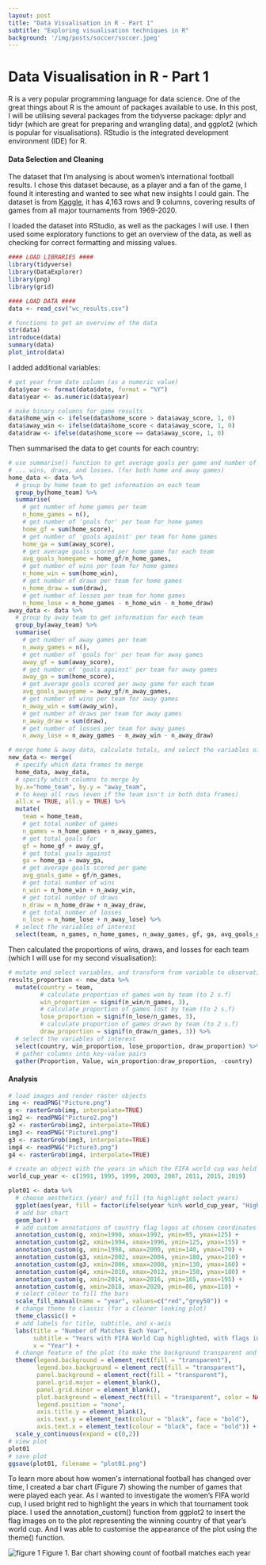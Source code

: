 ```yaml
---
layout: post
title: "Data Visualisation in R - Part 1"
subtitle: "Exploring visualisation techniques in R"
background: '/img/posts/soccer/soccer.jpeg'
---
```


# Data Visualisation in R - Part 1

R is a very popular programming language for data science. One of the great things about R is the amount of packages available to use. In this post, I will be utilising several packages from the tidyverse package: dplyr and tidyr (which are great for preparing and wrangling data), and ggplot2 (which is popular for visualisations). RStudio is the integrated development environment (IDE) for R.

#### Data Selection and Cleaning
The dataset that I’m analysing is about women’s international football results. I chose this dataset because, as a player and a fan of the game, I found it interesting and wanted to see what new insights I could gain. The dataset is from [Kaggle](https://www.kaggle.com/datasets/martj42/womens-international-football-results), it has 4,163 rows and 9 columns, covering results of games from all major tournaments from 1969-2020.  

I loaded the dataset into RStudio, as well as the packages I will use. I then used some exploratory functions to get an overview of the data, as well as checking for correct formatting and missing values.

```r
#### LOAD LIBRARIES ####
library(tidyverse)
library(DataExplorer)
library(png)
library(grid)

#### LOAD DATA ####
data <- read_csv("wc_results.csv")

# functions to get an overview of the data
str(data)
introduce(data)
summary(data)
plot_intro(data)
```

I added additional variables:

```r
# get year from date column (as a numeric value)
data$year <- format(data$date, format = "%Y")
data$year <- as.numeric(data$year)

# make binary columns for game results
data$home_win <- ifelse(data$home_score > data$away_score, 1, 0)
data$away_win <- ifelse(data$home_score < data$away_score, 1, 0)
data$draw <- ifelse(data$home_score == data$away_score, 1, 0)
```

Then summarised the data to get counts for each country:

```r
# use summarise() function to get average goals per game and number of games, goals, ... 
# ... wins, draws, and losses. (for both home and away games)
home_data <- data %>% 
  # group by home team to get information on each team
  group_by(home_team) %>% 
  summarise(
    # get number of home games per team
    n_home_games = n(),
    # get number of 'goals for' per team for home games
    home_gf = sum(home_score),
    # get number of 'goals against' per team for home games
    home_ga = sum(away_score),
    # get average goals scored per home game for each team
    avg_goals_homegame = home_gf/n_home_games,
    # get number of wins per team for home games
    n_home_win = sum(home_win),
    # get number of draws per team for home games
    n_home_draw = sum(draw),
    # get number of losses per team for home games
    n_home_lose = n_home_games - n_home_win - n_home_draw)
away_data <- data %>% 
  # group by away team to get information for each team
  group_by(away_team) %>% 
  summarise(
    # get number of away games per team
    n_away_games = n(),
    # get number of 'goals for' per team for away games
    away_gf = sum(away_score),
    # get number of 'goals against' per team for away games
    away_ga = sum(home_score),
    # get average goals scored per away game for each team
    avg_goals_awaygame = away_gf/n_away_games,
    # get number of wins per team for away games
    n_away_win = sum(away_win),
    # get number of draws per team for away games
    n_away_draw = sum(draw),
    # get number of losses per team for away games
    n_away_lose = n_away_games - n_away_win - n_away_draw)

# merge home & away data, calculate totals, and select the variables of interest
new_data <- merge(
  # specify which data frames to merge
  home_data, away_data,
  # specify which columns to merge by
  by.x="home_team", by.y = "away_team", 
  # to keep all rows (even if the team isn't in both data frames)
  all.x = TRUE, all.y = TRUE) %>% 
  mutate(
    team = home_team,
    # get total number of games
    n_games = n_home_games + n_away_games,
    # get total goals for
    gf = home_gf + away_gf,
    # get total goals against
    ga = home_ga + away_ga,
    # get average goals scored per game
    avg_goals_game = gf/n_games,
    # get total number of wins
    n_win = n_home_win + n_away_win,
    # get total number of draws
    n_draw = n_home_draw + n_away_draw,
    # get total number of losses
    n_lose = n_home_lose + n_away_lose) %>% 
  # select the variables of interest
  select(team, n_games, n_home_games, n_away_games, gf, ga, avg_goals_game, n_win, n_draw, n_lose)
```

Then calculated the proportions of wins, draws, and losses for each team (which I will use for my second visualisation):

```r
# mutate and select variables, and transform from variable to observation
results_proportion <- new_data %>% 
  mutate(country = team, 
         # calculate proportion of games won by team (to 2 s.f)
         win_proportion = signif(n_win/n_games, 3),
         # calculate proportion of games lost by team (to 2 s.f)
         lose_proportion = signif(n_lose/n_games, 3),
         # calculate proportion of games drawn by team (to 2 s.f)
         draw_proportion = signif(n_draw/n_games, 3)) %>%
  # select the variables of interest
  select(country, win_proportion, lose_proportion, draw_proportion) %>% 
  # gather columns into key-value pairs
  gather(Proportion, Value, win_proportion:draw_proportion, -country)
```

#### Analysis

```r
# load images and render raster objects
img <- readPNG("Picture.png")
g <- rasterGrob(img, interpolate=TRUE)
img2 <- readPNG("Picture2.png")
g2 <- rasterGrob(img2, interpolate=TRUE)
img3 <- readPNG("Picture1.png")
g3 <- rasterGrob(img3, interpolate=TRUE)
img4 <- readPNG("Picture3.png")
g4 <- rasterGrob(img4, interpolate=TRUE)

# create an object with the years in which the FIFA world cup was held
world_cup_year <- c(1991, 1995, 1999, 2003, 2007, 2011, 2015, 2019)

plot01 <- data %>% 
  # choose aesthetics (year) and fill (to highlight select years)
  ggplot(aes(year, fill = factor(ifelse(year %in% world_cup_year, "Highlighted", "Normal")))) +
  # add bar chart
  geom_bar() +
  # add custom annotations of country flag logos at chosen coordinates
  annotation_custom(g, xmin=1990, xmax=1992, ymin=95, ymax=125) +
  annotation_custom(g2, xmin=1994, xmax=1996, ymin=125, ymax=155) +
  annotation_custom(g, xmin=1998, xmax=2000, ymin=140, ymax=170) +
  annotation_custom(g3, xmin=2002, xmax=2004, ymin=180, ymax=210) +
  annotation_custom(g3, xmin=2006, xmax=2008, ymin=130, ymax=160) +
  annotation_custom(g4, xmin=2010, xmax=2012, ymin=150, ymax=180) +
  annotation_custom(g, xmin=2014, xmax=2016, ymin=165, ymax=195) +
  annotation_custom(g, xmin=2018, xmax=2020, ymin=80, ymax=110) +
  # select colour to fill the bars
  scale_fill_manual(name = "year", values=c("red","grey50")) +
  # change theme to classic (for a cleaner looking plot)
  theme_classic() +
  # add labels for title, subtitle, and x-axis
  labs(title = "Number of Matches Each Year", 
       subtitle = "Years with FIFA World Cup highlighted, with flags indicating the winners", 
       x = "Year") +
  # change feature of the plot (to make the background transparent and other adjustments)
  theme(legend.background = element_rect(fill = "transparent"),
        legend.box.background = element_rect(fill = "transparent"),
        panel.background = element_rect(fill = "transparent"),
        panel.grid.major = element_blank(),
        panel.grid.minor = element_blank(),
        plot.background = element_rect(fill = "transparent", color = NA),
        legend.position = "none", 
        axis.title.y = element_blank(),
        axis.text.y = element_text(colour = "black", face = "bold"),
        axis.text.x = element_text(colour = "black", face = "bold")) +
  scale_y_continuous(expand = c(0,2))
# view plot
plot01
# save plot
ggsave(plot01, filename = "plot01.png")
```

To learn more about how women's international football has changed over time, I created a bar chart (Figure 7) showing the number of games that were played each year. As I wanted to investigate the women’s FIFA world cup, I used bright red to highlight the years in which that tournament took place. I used the annotation_custom() function from ggplot2 to insert the flag images on to the plot representing the winning country of that year’s world cup. And I was able to customise the appearance of the plot using the theme() function.

![figure 1](/img/posts/soccer/plot01.png)
<span class="caption text-muted">Figure 1. Bar chart showing count of football matches each year</span>
